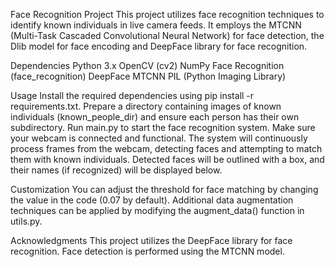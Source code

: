Face Recognition Project
This project utilizes face recognition techniques to identify known individuals in live camera feeds. It employs the MTCNN (Multi-Task Cascaded Convolutional Neural Network) for face detection, the Dlib model for face encoding and DeepFace library for face recognition.

Dependencies
Python 3.x
OpenCV (cv2)
NumPy
Face Recognition (face_recognition)
DeepFace
MTCNN
PIL (Python Imaging Library)

Usage
Install the required dependencies using pip install -r requirements.txt.
Prepare a directory containing images of known individuals (known_people_dir) and ensure each person has their own subdirectory.
Run main.py to start the face recognition system. Make sure your webcam is connected and functional.
The system will continuously process frames from the webcam, detecting faces and attempting to match them with known individuals.
Detected faces will be outlined with a box, and their names (if recognized) will be displayed below.

Customization
You can adjust the threshold for face matching by changing the value in the code (0.07 by default).
Additional data augmentation techniques can be applied by modifying the augment_data() function in utils.py.

Acknowledgments
This project utilizes the DeepFace library for face recognition.
Face detection is performed using the MTCNN model.
